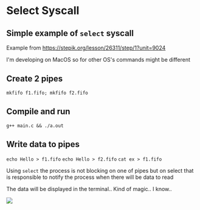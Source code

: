 # Select Syscall
## Simple example of `select` syscall

Example from https://stepik.org/lesson/26311/step/1?unit=9024

I'm developing on MacOS so for other OS's commands might be different

## Create 2 pipes
`mkfifo f1.fifo; mkfifo f2.fifo`

## Compile and run
`g++ main.c && ./a.out`

## Write data to pipes
`echo Hello > f1.fifo`
`echo Hello > f2.fifo`
`cat ex > f1.fifo`

Using `select` the process is not blocking on one of pipes but on select that is responsible to notify the process when there will be data to read

The data will be displayed in the terminal.. Kind of magic.. I know..

![](https://pbs.twimg.com/media/D9Mt-wCXYAAqMBK.jpg)

